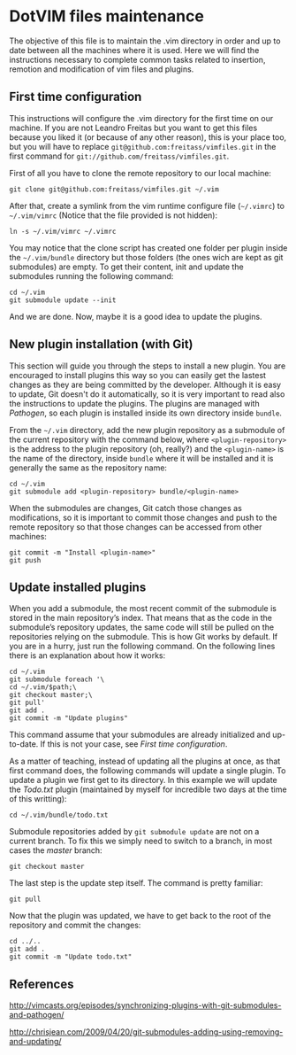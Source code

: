 # DotVIM files maintenance

The objective of this file is to maintain the .vim directory in order and up to
date between all the machines where it is used. Here we will find the
instructions necessary to complete common tasks related to insertion, remotion
and modification of vim files and plugins.

## First time configuration

This instructions will configure the .vim directory for the first time on our
machine. If you are not Leandro Freitas but you want to get this files because
you liked it (or because of any other reason), this is your place too, but
you will have to replace `git@github.com:freitass/vimfiles.git` in the first
command for `git://github.com/freitass/vimfiles.git`.

First of all you have to clone the remote repository to our local machine:

    git clone git@github.com:freitass/vimfiles.git ~/.vim

After that, create a symlink from the vim runtime configure file (`~/.vimrc`)
to `~/.vim/vimrc` (Notice that the file provided is not hidden):

    ln -s ~/.vim/vimrc ~/.vimrc

You may notice that the clone script has created one folder per plugin inside
the `~/.vim/bundle` directory but those folders (the ones wich are kept as git
submodules) are empty. To get their content, init and update the submodules
running the following command:

    cd ~/.vim
	git submodule update --init

And we are done. Now, maybe it is a good idea to update the plugins.

## New plugin installation (with Git)

This section will guide you through the steps to install a new plugin. You are
encouraged to install plugins this way so you can easily get the lastest
changes as they are being committed by the developer. Although it is easy to
update, Git doesn't do it automatically, so it is very important to read also
the instructions to update the plugins. The plugins are managed with *Pathogen*,
so each plugin is installed inside its own directory inside `bundle`.

From the `~/.vim` directory, add the new plugin repository as a submodule of
the current repository with the command below, where `<plugin-repository>` is
the address to the plugin repository (oh, really?) and the `<plugin-name>` is
the name of the directory, inside `bundle` where it will be installed and it is
generally the same as the repository name:

    cd ~/.vim
    git submodule add <plugin-repository> bundle/<plugin-name>

When the submodules are changes, Git catch those changes as modifications, so
it is important to commit those changes and push to the remote repository so
that those changes can be accessed from other machines:

    git commit -m "Install <plugin-name>"
    git push

## Update installed plugins

When you add a submodule, the most recent commit of the submodule is stored in
the main repository’s index. That means that as the code in the submodule’s
repository updates, the same code will still be pulled on the repositories
relying on the submodule. This is how Git works by default. If you are in a
hurry, just run the following command. On the following lines there is an
explanation about how it works:

    cd ~/.vim
    git submodule foreach '\
    cd ~/.vim/$path;\
    git checkout master;\
    git pull'
    git add .
    git commit -m "Update plugins"

This command assume that your submodules are already initialized and
up-to-date. If this is not your case, see *First time configuration*.

As a matter of teaching, instead of updating all the plugins at once, as that
first command does, the following commands will update a single plugin. To
update a plugin we first get to its directory. In this example we will update
the *Todo.txt* plugin (maintained by myself for incredible two days at the time
of this writting):

    cd ~/.vim/bundle/todo.txt

Submodule repositories added by `git submodule update` are not on a current
branch. To fix this we simply need to switch to a branch, in most cases the
*master* branch:

    git checkout master

The last step is the update step itself. The command is pretty familiar:

    git pull

Now that the plugin was updated, we have to get back to the root of the
repository and commit the changes:

    cd ../..
    git add .
    git commit -m "Update todo.txt"

## References

<http://vimcasts.org/episodes/synchronizing-plugins-with-git-submodules-and-pathogen/>

<http://chrisjean.com/2009/04/20/git-submodules-adding-using-removing-and-updating/>
